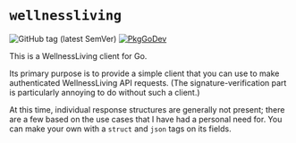 # `wellnessliving`

![GitHub tag (latest SemVer)](https://img.shields.io/github/v/tag/tekkamanendless/wellnessliving?label=version&logo=version&sort=semver)
[![PkgGoDev](https://pkg.go.dev/badge/github.com/tekkamanendless/wellnessliving)](https://pkg.go.dev/github.com/tekkamanendless/wellnessliving)

This is a WellnessLiving client for Go.

Its primary purpose is to provide a simple client that you can use to make authenticated WellnessLiving API requests.
(The signature-verification part is particularly annoying to do without such a client.)

At this time, individual response structures are generally not present; there are a few based on the use cases that I have had a personal need for.
You can make your own with a `struct` and `json` tags on its fields.
